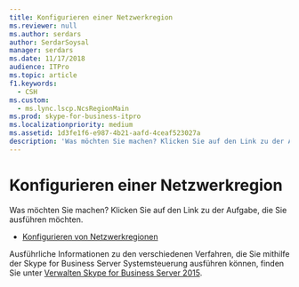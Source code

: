 ```yaml
---
title: Konfigurieren einer Netzwerkregion
ms.reviewer: null
ms.author: serdars
author: SerdarSoysal
manager: serdars
ms.date: 11/17/2018
audience: ITPro
ms.topic: article
f1.keywords:
  - CSH
ms.custom:
  - ms.lync.lscp.NcsRegionMain
ms.prod: skype-for-business-itpro
ms.localizationpriority: medium
ms.assetid: 1d3fe1f6-e987-4b21-aafd-4ceaf523027a
description: 'Was möchten Sie machen? Klicken Sie auf den Link zu der Aufgabe, die Sie ausführen möchten.'
---
```


# <a name="configure-a-network-region"></a>Konfigurieren einer Netzwerkregion

Was möchten Sie machen? Klicken Sie auf den Link zu der Aufgabe, die Sie ausführen möchten.

- [Konfigurieren von Netzwerkregionen](/previous-versions/office/lync-server-2013/lync-server-2013-creating-or-modifying-network-regions)

Ausführliche Informationen zu den verschiedenen Verfahren, die Sie mithilfe der Skype for Business Server Systemsteuerung ausführen können, finden Sie unter [Verwalten Skype for Business Server 2015](../../manage/manage.md).